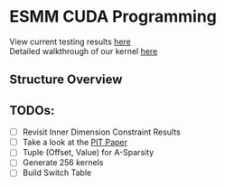 # ESMM CUDA Programming
View current testing results [here](https://docs.google.com/spreadsheets/d/1l7kVnpowxioqy-BX4UVK34Vqc7DbwsiFNjKI8jKklxw/edit?usp=sharing)  
Detailed walkthrough of our kernel [here](https://github.com/AveryClapp/MMMResearch/blob/main/KernelWalkthrough.md)

## Structure Overview



## TODOs: 
- [ ] Revisit Inner Dimension Constraint Results
- [ ] Take a look at the [PIT Paper](https://arxiv.org/pdf/2301.10936)
- [ ] Tuple (Offset, Value) for A-Sparsity
- [ ] Generate 256 kernels
- [ ] Build Switch Table
